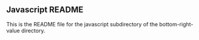 ## Javascript README

This is the README file for the javascript subdirectory of the bottom-right-value directory.